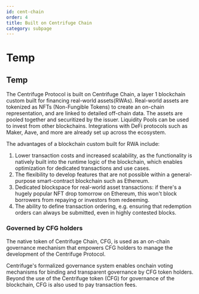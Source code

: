 ```yaml
---
id: cent-chain
order: 4
title: Built on Centrifuge Chain
category: subpage
---
```


# Temp

## Temp

The Centrifuge Protocol is built on Centrifuge Chain, a layer 1 blockchain custom built for financing real-world assets(RWAs).  Real-world assets are tokenized as NFTs (Non-Fungible Tokens) to create an on-chain representation, and are linked to detailed off-chain data. The assets are pooled together and securitized by the issuer. Liquidity Pools can be used to invest from other blockchains. Integrations with DeFi protocols such as Maker, Aave, and more are already set up across the ecosystem.

The advantages of a blockchain custom built for RWA include:
1. Lower transaction costs and increased scalability, as the functionality is natively built into the runtime logic of the blockchain, which enables optimization for dedicated transactions and use cases.
2. The flexibility to develop features that are not possible within a general-purpose smart-contract blockchain such as Ethereum.
3. Dedicated blockspace for real-world asset transactions: if there's a hugely popular NFT drop tomorrow on Ethereum, this won't block borrowers from repaying or investors from redeeming.
4. The ability to define transaction ordering, e.g. ensuring that redemption orders can always be submitted, even in highly contested blocks.

### Governed by CFG holders
The native token of Centrifuge Chain, CFG, is used as an on-chain governance mechanism that empowers CFG holders to manage the development of the Centrifuge Protocol.

Centrifuge's formalized governance system enables onchain voting mechanisms for binding and transparent governance by CFG token holders. Beyond the use of the Centrifuge token (CFG) for governance of the blockchain, CFG is also used to pay transaction fees.
